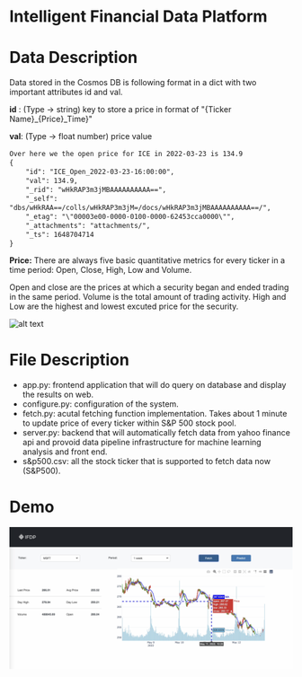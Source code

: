 # Intelligent Financial Data Platform

# Data Description
Data stored in the Cosmos DB is following format in a dict with two important attributes id and val.

**id** : (Type -> string) key to store a price in format of "{Ticker Name}\_{Price}\_Time}" 

**val**: (Type -> float number) price value

```
Over here we the open price for ICE in 2022-03-23 is 134.9
{
    "id": "ICE_Open_2022-03-23-16:00:00", 
    "val": 134.9,
    "_rid": "wHkRAP3m3jMBAAAAAAAAAA==",
    "_self": "dbs/wHkRAA==/colls/wHkRAP3m3jM=/docs/wHkRAP3m3jMBAAAAAAAAAA==/",
    "_etag": "\"00003e00-0000-0100-0000-62453cca0000\"",
    "_attachments": "attachments/",
    "_ts": 1648704714
}
```

**Price:** There  are always five basic quantitative metrics for every ticker in a time period: Open, Close, High, Low and Volume.

Open and close are the prices at which a security began and ended trading in the same period. Volume is the total amount of trading activity. High and Low are the highest and lowest excuted price for the security.

![alt text](https://analyzingalpha.com/wp-content/uploads/2022/04/open-high-low-close-candlestick-chart.jpg)





# File Description
* app.py: frontend application that will do query on database and display the results on web.
* configure.py: configuration of the system.
* fetch.py: acutal fetching function implementation. Takes about 1 minute to update price of every ticker within S&P 500 stock pool.
* server.py: backend that will automatically fetch data from yahoo finance api and provoid data pipeline infrastructure for machine learning analysis and front end.
* s&p500.csv: all the stock ticker that is supported to fetch data now (S&P500). 

# Demo

![](demo.png)

